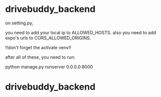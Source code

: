 # drivebuddy_backend


on setting.py,

you need to add your local ip to ALLOWED_HOSTS. also you need to add expo's urls to CORS_ALLOWED_ORIGINS.

!!don't forget the activate venv!!

after all of these, you need to run:


python manage.py runserver 0.0.0.0:8000

# drivebuddy_backend
